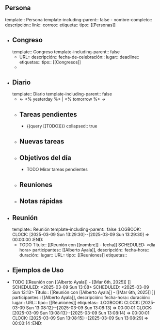 ## Persona
template:: Persona
template-including-parent:: false
	- nombre-completo:: 
	  descripción::
	  link::
	  correo::
	  etiqueta::
	  tipo:: [[Personas]]
- ## Congreso
  template:: Congreso
  template-including-parent:: false
	- URL::
	  descripción::
	  fecha-de-celebración::
	  lugar::
	  deadline::
	  etiquetas::
	  tipo:: [[Congresos]]
	-
- ## Diario
  template:: Diario
  template-including-parent:: false
	- ← <% yesterday %> | <% tomorrow %> →
	- ## Tareas pendientes
		- {{query [[TODO]]}}
		  collapsed:: true
	- ## Nuevas tareas
	- ## Objetivos del día
		- TODO Mirar tareas pendientes
	- ## Reuniones
	- ## Notas rápidas
- ## Reunión
  template:: Reunión
  template-including-parent:: false
  :LOGBOOK:
  CLOCK: [2025-03-09 Sun 13:29:30]--[2025-03-09 Sun 13:29:30] =>  00:00:00
  :END:
	- TODO Título:: [[Reunión con [[nombre]] - fecha]]
	  SCHEDULED: <día hora>
	  participantes:: [[Alberto Ayala]],
	  descripción::
	  fecha-hora::
	  duración::
	  lugar::
	  URL::
	  tipo:: [[Reuniones]]
	  etiquetas::
- ## Ejemplos de Uso
- TODO [[Reunión con [[Alberto Ayala]] - [[Mar 6th, 2025]] ]] SCHEDULED: <2025-03-09 Sun 13:08>
  SCHEDULED: <2025-03-09 Sun 13:13>
  Título:: [[Reunión con [[Alberto Ayala]] - [[Mar 6th, 2025]] ]]
  participantes:: [[Alberto Ayala]],
  descripción::
  fecha-hora::
  duración::
  lugar::
  URL::
  tipo:: [[Reuniones]]
  etiquetas::
  :LOGBOOK:
  CLOCK: [2025-03-09 Sun 13:08:12]--[2025-03-09 Sun 13:08:13] =>  00:00:01
  CLOCK: [2025-03-09 Sun 13:08:13]--[2025-03-09 Sun 13:08:14] =>  00:00:01
  CLOCK: [2025-03-09 Sun 13:08:15]--[2025-03-09 Sun 13:08:29] =>  00:00:14
  :END: